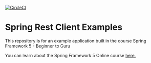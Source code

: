 [![CircleCI](https://circleci.com/gh/dugurlu/spring-rest-client-examples.svg?style=svg)](https://circleci.com/gh/dugurlu/spring-rest-client-examples)
# Spring Rest Client Examples

This repository is for an example application built in the course Spring Framework 5 - Beginner to Guru

You can learn about the Spring Framework 5 Online course [here.](http://courses.springframework.guru/p/spring-framework-5-begginer-to-guru/?product_id=363173)
